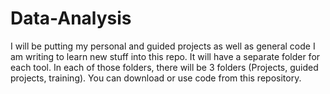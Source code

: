 # Data-Analysis
I will be putting my personal and guided projects as well as general code I am writing to learn new stuff into this repo. It will have a separate folder for each tool. In each of those folders, there will be 3 folders (Projects, guided projects, training). You can download or use code from this repository.
